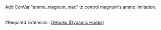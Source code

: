 Add ConVar "ammo_magnum_max" to control magnum's ammo limitation.
<br>
<br>
<br>
#Required Extension : [DHooks (Dynamic Hooks)](http://forums.alliedmods.net/showthread.php?p=2588686#post2588686)
